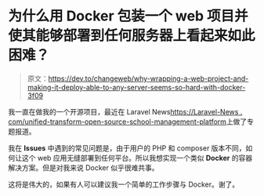 # 为什么用 Docker 包装一个 web 项目并使其能够部署到任何服务器上看起来如此困难？

> 原文：<https://dev.to/changeweb/why-wrapping-a-web-project-and-making-it-deploy-able-to-any-server-seems-so-hard-with-docker-3f09>

我一直在做我的一个开源项目，最近在 Laravel News[https://Laravel-News . com/unified-transform-open-source-school-management-platform](https://laravel-news.com/unified-transform-open-source-school-management-platform)上做了专题报道。

我在 **Issues** 中遇到的常见问题是，由于用户的 PHP 和 composer 版本不同，如何让这个 web 应用无缝部署到任何平台。所以我想实现一个类似 **Docker** 的容器解决方案。但是对我来说 Docker 似乎很难共事。

这将是伟大的，如果有人可以建议我一个简单的工作步骤与 Docker。谢了。